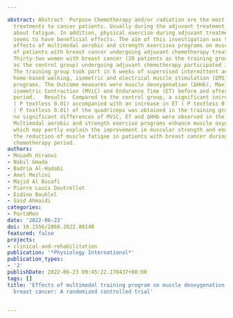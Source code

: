 ---
abstract: Abstract  Purpose Chemotherapy and/or radiation are the most often delivered
  treatments to cancer patients. Usually during the adjuvant treatment, patients complain
  about fatigue. In addition, physical exercise during adjuvant treatment of cancer
  seems to have beneficial effects. The aim of this investigation was to assess the
  effects of multimodal aerobic and strength exercises programs on muscle deoxygenation
  of patients with breast cancer undergoing adjuvant chemotherapy treatment.   Methods
  Thirty-two women with breast cancer (20 patients as the training group and 12 patients
  as the control group) undergoing adjuvant chemotherapy participated in the study.
  The training group took part in 6 weeks of supervised intermittent aerobic cycling,
  home-based walking, isometric and electrical muscle stimulation (EMS) exercise training
  programs. The Outcome measures were muscle deoxygenation (ΔHHb), Maximal Voluntary
  isometric Contraction (MViC) and Endurance Time (ET) before and after the training
  period.   Results  Compared to the control group, a significant increase in ΔHHb
  ( P textless 0.01) accompanied with an increase in ET ( P textless 0.01) and MViC
  ( P textless 0.01) of the quadriceps was obtained in the training group. However,
  no significant differences of MViC, ET and ΔHHb were observed in the control group.    Conclusion
  Multimodal aerobic and strength exercise programs enhance muscle oxygen utilization,
  which may partly explain the improvement in muscular strength and endurance, and
  the reduction of muscle fatigue in patients with breast cancer during an adjuvant
  chemotherapy period.
authors:
- Mouadh Hiraoui
- Nabil Gmada
- Badria Al-Hadabi
- Amel Mezlini
- Majid Al Busafi
- Pierre Louis Doutrellot
- Ezdine Bouhlel
- Said Ahmaidi
categories:
- PortaMon
date: '2022-06-23'
doi: 10.1556/2060.2022.00148
featured: false
projects:
- clinical-and-rehabilitation
publication: '*Physiology International*'
publication_types:
- '2'
publishDate: 2022-06-23 09:45:22.170437+00:00
tags: []
title: 'Effects of multimodal training program on muscle deoxygenation in women with
  breast cancer: A randomized controlled trial'

---
